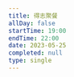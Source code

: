 ```yaml
---
title: 得志聚餐
allDay: false
startTime: 19:00
endTime: 22:00
date: 2023-05-25
completed: null
type: single
---
```

